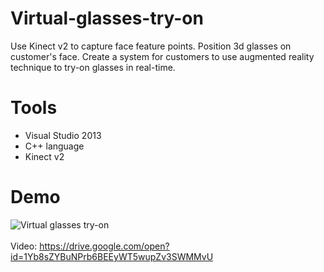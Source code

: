 # Virtual-glasses-try-on
Use Kinect v2 to capture face feature points. Position 3d glasses on customer's face. Create a system for customers to use augmented reality technique to try-on glasses in real-time.

# Tools
* Visual Studio 2013
* C++ language
* Kinect v2

# Demo
![Virtual glasses try-on](https://imgur.com/kG0A3yr.jpg)
<br /><br />
Video: https://drive.google.com/open?id=1Yb8sZYBuNPrb6BEEyWT5wupZv3SWMMvU
